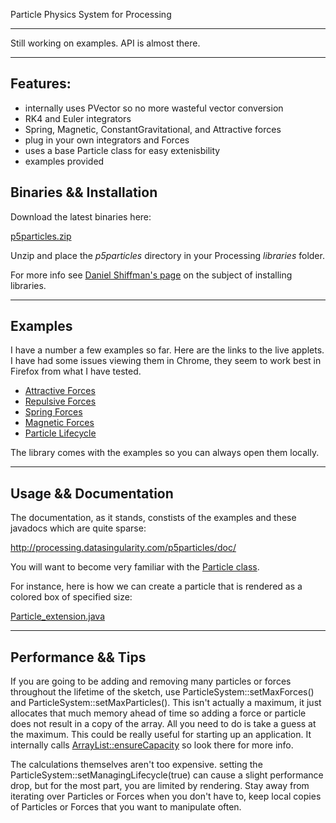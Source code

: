 Particle Physics System for Processing

<hr />

Still working on examples. API is almost there.

<hr />

<h2>Features:</h2>
<ul>
   <li>internally uses PVector so no more wasteful vector conversion</li>
   <li>RK4 and Euler integrators</li>
   <li>Spring, Magnetic, ConstantGravitational, and Attractive forces</li>
   <li>plug in your own integrators and Forces</li>
   <li>uses a base Particle class for easy extenisbility</li>
   <li>examples provided</li>
</ul>

<h2>Binaries && Installation</h2>

Download the latest binaries here:

<a href="http://processing.datasingularity.com/p5particles/p5particles.zip">p5particles.zip</a>

Unzip and place the <i>p5particles</i> directory in your Processing <i>libraries</i> folder.

For more info see <a href="http://www.learningprocessing.com/tutorials/libraries/">Daniel Shiffman's page</a> on the subject of installing libraries.

<hr />

<h2>Examples</h2>

I have a number a few examples so far. Here are the links to the live applets. I have had some issues viewing them in Chrome, they seem to work best in Firefox from what I have tested.

<ul>
  <li><a href="http://processing.datasingularity.com/p5particles/examples/AttractiveForceExample/applet/">Attractive Forces</a></li>
  <li><a href="http://processing.datasingularity.com/p5particles/examples/RepulsiveForceExample/applet/">Repulsive Forces</a></li>
  <li><a href="http://processing.datasingularity.com/p5particles/examples/SpringForceExample/applet/">Spring Forces</a></li>
  <li><a href="http://processing.datasingularity.com/p5particles/examples/MagneticForceExample/applet/">Magnetic Forces</a></li>
  <li><a href="http://processing.datasingularity.com/p5particles/examples/KillingParticlesExample/applet/">Particle Lifecycle</a></li>
</ul>

The library comes with the examples so you can always open them locally.

<hr />

<h2>Usage && Documentation</h2>

The documentation, as it stands, constists of the examples and these javadocs which are quite sparse:

<a href="http://processing.datasingularity.com/p5particles/doc">http://processing.datasingularity.com/p5particles/doc/</a>

You will want to become very familiar with the <a href="http://processing.datasingularity.com/p5particles/doc/com/datasingularity/processing/p5particles/Particle.html">Particle class</a>. 

For instance, here is how we can create a particle that is rendered as a colored box of specified size:

<a href="https://gist.github.com/772055">Particle_extension.java</a>

<hr />

<h2>Performance && Tips</h2>

If you are going to be adding and removing many particles or forces throughout the lifetime of the sketch, use ParticleSystem::setMaxForces() and ParticleSystem::setMaxParticles(). This isn't actually a maximum, it just allocates that much memory ahead of time so adding a force or particle does not result in a copy of the array. All you need to do is take a guess at the maximum. This could be really useful for starting up an application. It internally calls <a href="http://download.oracle.com/javase/1.4.2/docs/api/java/util/ArrayList.html">ArrayList::ensureCapacity</a> so look there for more info.

The calculations themselves aren't too expensive. setting the ParticleSystem::setManagingLifecycle(true) can cause a slight performance drop, but for the most part, you are limited by rendering. Stay away from iterating over Particles or Forces when you don't have to, keep local copies of Particles or Forces that you want to manipulate often. 
